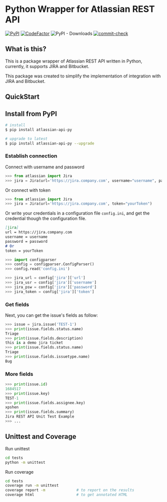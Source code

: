 # Python Wrapper for Atlassian REST API

[![PyPI](https://img.shields.io/pypi/v/atlassian-api-py)](https://pypi.org/project/atlassian-api-py/)
[![CodeFactor](https://www.codefactor.io/repository/github/shenxianpeng/atlassian-api-py/badge/main?s=3f5b565625069f5c5ab303a02b120197cd3abdde)](https://www.codefactor.io/repository/github/shenxianpeng/atlassian-api-py/overview/main)
![PyPI - Downloads](https://img.shields.io/pypi/dw/atlassian-api-py)
[![commit-check](https://img.shields.io/badge/commit--check-enabled-brightgreen?logo=Git&logoColor=white)](https://github.com/commit-check/commit-check)

## What is this?

This is a package wrapper of Atlassian REST API written in Python, currently, it supports JIRA and Bitbucket.

This package was created to simplify the implementation of integration with JIRA and Bitbucket.

## QuickStart

## Install from PyPI

```bash
# install
$ pip install atlassian-api-py

# upgrade to latest
$ pip install atlassian-api-py --upgrade
```

### Establish connection

Connect with username and password

```python
>>> from atlassian import Jira
>>> jira = Jira(url='https://jira.company.com', username="username", password="password")
```

Or connect with token

```python
>>> from atlassian import Jira
>>> jira = Jira(url='https://jira.company.com', token="yourToken")
```

Or write your credentials in a configuration file `config.ini`, and get the credential though the configuration file.

```markdown
[jira]
url = https://jira.company.com
username = username
password = password
# Or
token = yourToken
```

```python
>>> import configparser
>>> config = configparser.ConfigParser()
>>> config.read('config.ini')

>>> jira_url = config['jira']['url']
>>> jira_usr = config['jira']['username']
>>> jira_psw = config['jira']['password']
>>> jira_token = config['jira']['token']
```

### Get fields

Next, you can get the issue's fields as follow:

```python
>>> issue = jira.issue('TEST-1')
>>> print(issue.fields.status.name)
Triage
>>> print(issue.fields.description)
this is a demo jira ticket
>>> print(issue.fields.status.name)
Triage
>>> print(issue.fields.issuetype.name)
Bug
```

### More fields

```python
>>> print(issue.id)
1684517
>>> print(issue.key)
TEST-1
>>> print(issue.fields.assignee.key)
xpshen
>>> print(issue.fields.summary)
Jira REST API Unit Test Example
>>> ...
```

## Unittest and Coverage

Run unittest

```bash
cd tests
python -m unittest
```

Run coverage

```bash
cd tests
coverage run -m unittest
coverage report -m              # to report on the results
coverage html                   # to get annotated HTML
```
